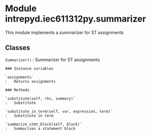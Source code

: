 Module intrepyd.iec611312py.summarizer
======================================
This module implements a summarizer for ST assignments

Classes
-------

`Summarizer()`
:   Summarizer for ST assignments

    ### Instance variables

    `assignments`
    :   Returns assignments

    ### Methods

    `substitute(self, rhs, summary)`
    :   Substitute

    `substitute_in_term(self, var, expression, term)`
    :   Substitute in term

    `summarize_stmt_block(self, block)`
    :   Summarizes a statement block